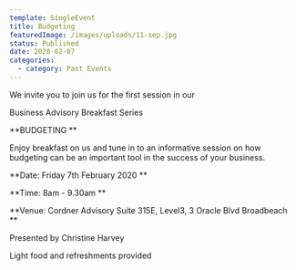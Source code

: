 ```yaml
---
template: SingleEvent
title: Budgeting
featuredImage: /images/uploads/11-sep.jpg
status: Published
date: 2020-02-07
categories:
  - category: Past Events
---
```

We invite you to join us for the first session in our

Business Advisory Breakfast Series

**BUDGETING**

Enjoy breakfast on us and tune in to an informative session on how budgeting can be an important tool in the success of your business. 

**Date: Friday 7th February 2020**

**Time: 8am - 9.30am**

**Venue: Cordner Advisory Suite 315E, Level3, 3 Oracle Blvd Broadbeach**

Presented by Christine Harvey

Light food and refreshments provided

